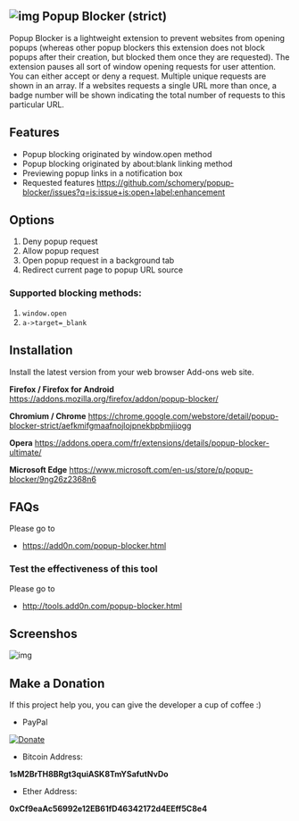 ## ![img](https://github.com/schomery/popup-blocker/blob/master/src/data/icons/32.png) Popup Blocker (strict)

Popup Blocker is a lightweight extension to prevent websites from opening popups (whereas other popup blockers this extension does not block popups after their creation, but blocked them once they are requested). The extension pauses all sort of window opening requests for user attention. You can either accept or deny a request. Multiple unique requests are shown in an array. If a websites requests a single URL more than once, a badge number will be shown indicating the total number of requests to this particular URL.

## Features

- Popup blocking originated by window.open method
- Popup blocking originated by about:blank linking method
- Previewing popup links in a notification box
- Requested features https://github.com/schomery/popup-blocker/issues?q=is:issue+is:open+label:enhancement

## Options
1. Deny popup request
2. Allow popup request
3. Open popup request in a background tab
4. Redirect current page to popup URL source

### Supported blocking methods:
1. `window.open`
2. `a->target=_blank`

## Installation

Install the latest version from your web browser Add-ons web site.

**Firefox / Firefox for Android** https://addons.mozilla.org/firefox/addon/popup-blocker/

**Chromium / Chrome** https://chrome.google.com/webstore/detail/popup-blocker-strict/aefkmifgmaafnojlojpnekbpbmjiiogg

**Opera** https://addons.opera.com/fr/extensions/details/popup-blocker-ultimate/

**Microsoft Edge** https://www.microsoft.com/en-us/store/p/popup-blocker/9ng26z2368n6

## FAQs

Please go to 

* https://add0n.com/popup-blocker.html

### Test the effectiveness of this tool

Please go to

* http://tools.add0n.com/popup-blocker.html

## Screenshos

![img](https://addons.cdn.mozilla.net/user-media/previews/full/179/179585.png)

## Make a Donation

If this project help you, you can give the developer a cup of coffee :)

* PayPal

[![Donate](https://www.paypalobjects.com/en_US/i/btn/btn_donateCC_LG.gif)](https://www.paypal.com/cgi-bin/webscr?cmd=_donations&business=inbasic%2ecorp%40gmail%2ecom&lc=CA&item_name=support%20extension%20development&currency_code=USD&bn=PP%2dDonationsBF%3abtn_donate_LG%2egif%3aNonHosted)

* Bitcoin Address: 

**1sM2BrTH8BRgt3quiASK8TmYSafutNvDo**

* Ether Address: 

**0xCf9eaAc56992e12EB61fD46342172d4EEff5C8e4**

